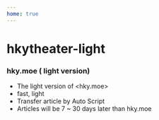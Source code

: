 ```yaml
---
home: true
---
```

# hkytheater-light
### hky.moe ( light version)

 - The light version of <hky.moe>
 - fast, light
 - Transfer article by Auto Script
 - Articles will be 7 ~ 30 days later than hky.moe
